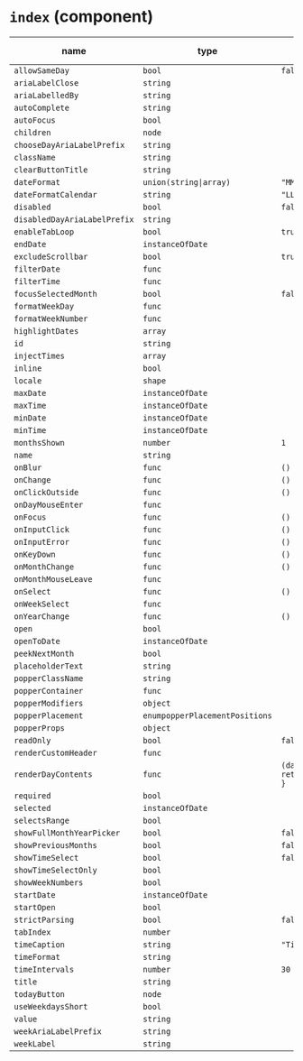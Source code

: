 # `index` (component)

| name                         | type                           | default value             | description |
| ---------------------------- | ------------------------------ | ------------------------- | ----------- |
| `allowSameDay`               | `bool`                         | `false`                   |             |
| `ariaLabelClose`             | `string`                       |                           |             |
| `ariaLabelledBy`             | `string`                       |                           |             |
| `autoComplete`               | `string`                       |                           |             |
| `autoFocus`                  | `bool`                         |                           |             |
| `children`                   | `node`                         |                           |             |
| `chooseDayAriaLabelPrefix`   | `string`                       |                           |             |
| `className`                  | `string`                       |                           |             |
| `clearButtonTitle`           | `string`                       |                           |             |
| `dateFormat`                 | `union(string\|array)`         | `"MM/dd/yyyy"`            |             |
| `dateFormatCalendar`         | `string`                       | `"LLLL yyyy"`             |             |
| `disabled`                   | `bool`                         | `false`                   |             |
| `disabledDayAriaLabelPrefix` | `string`                       |                           |             |
| `enableTabLoop`              | `bool`                         | `true`                    |             |
| `endDate`                    | `instanceOfDate`               |                           |             |
| `excludeScrollbar`           | `bool`                         | `true`                    |             |
| `filterDate`                 | `func`                         |                           |             |
| `filterTime`                 | `func`                         |                           |             |
| `focusSelectedMonth`         | `bool`                         | `false`                   |             |
| `formatWeekDay`              | `func`                         |                           |             |
| `formatWeekNumber`           | `func`                         |                           |             |
| `highlightDates`             | `array`                        |                           |             |
| `id`                         | `string`                       |                           |             |
| `injectTimes`                | `array`                        |                           |             |
| `inline`                     | `bool`                         |                           |             |
| `locale`                     | `shape`                        |                           |             |
| `maxDate`                    | `instanceOfDate`               |                           |             |
| `maxTime`                    | `instanceOfDate`               |                           |             |
| `minDate`                    | `instanceOfDate`               |                           |             |
| `minTime`                    | `instanceOfDate`               |                           |             |
| `monthsShown`                | `number`                       | `1`                       |             |
| `name`                       | `string`                       |                           |             |
| `onBlur`                     | `func`                         | `() {}`                   |             |
| `onChange`                   | `func`                         | `() {}`                   |             |
| `onClickOutside`             | `func`                         | `() {}`                   |             |
| `onDayMouseEnter`            | `func`                         |                           |             |
| `onFocus`                    | `func`                         | `() {}`                   |             |
| `onInputClick`               | `func`                         | `() {}`                   |             |
| `onInputError`               | `func`                         | `() {}`                   |             |
| `onKeyDown`                  | `func`                         | `() {}`                   |             |
| `onMonthChange`              | `func`                         | `() {}`                   |             |
| `onMonthMouseLeave`          | `func`                         |                           |             |
| `onSelect`                   | `func`                         | `() {}`                   |             |
| `onWeekSelect`               | `func`                         |                           |             |
| `onYearChange`               | `func`                         | `() {}`                   |             |
| `open`                       | `bool`                         |                           |             |
| `openToDate`                 | `instanceOfDate`               |                           |             |
| `peekNextMonth`              | `bool`                         |                           |             |
| `placeholderText`            | `string`                       |                           |             |
| `popperClassName`            | `string`                       |                           |             |
| `popperContainer`            | `func`                         |                           |             |
| `popperModifiers`            | `object`                       |                           |             |
| `popperPlacement`            | `enumpopperPlacementPositions` |                           |             |
| `popperProps`                | `object`                       |                           |             |
| `readOnly`                   | `bool`                         | `false`                   |             |
| `renderCustomHeader`         | `func`                         |                           |             |
| `renderDayContents`          | `func`                         | `(date) { return date; }` |             |
| `required`                   | `bool`                         |                           |             |
| `selected`                   | `instanceOfDate`               |                           |             |
| `selectsRange`               | `bool`                         |                           |             |
| `showFullMonthYearPicker`    | `bool`                         | `false`                   |             |
| `showPreviousMonths`         | `bool`                         | `false`                   |             |
| `showTimeSelect`             | `bool`                         | `false`                   |             |
| `showTimeSelectOnly`         | `bool`                         |                           |             |
| `showWeekNumbers`            | `bool`                         |                           |             |
| `startDate`                  | `instanceOfDate`               |                           |             |
| `startOpen`                  | `bool`                         |                           |             |
| `strictParsing`              | `bool`                         | `false`                   |             |
| `tabIndex`                   | `number`                       |                           |             |
| `timeCaption`                | `string`                       | `"Time"`                  |             |
| `timeFormat`                 | `string`                       |                           |             |
| `timeIntervals`              | `number`                       | `30`                      |             |
| `title`                      | `string`                       |                           |             |
| `todayButton`                | `node`                         |                           |             |
| `useWeekdaysShort`           | `bool`                         |                           |             |
| `value`                      | `string`                       |                           |             |
| `weekAriaLabelPrefix`        | `string`                       |                           |             |
| `weekLabel`                  | `string`                       |                           |             |
